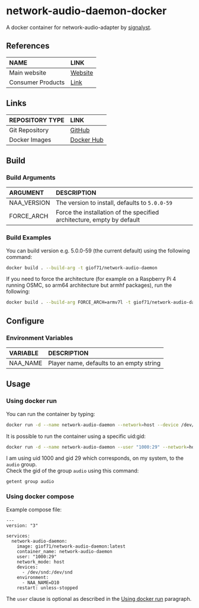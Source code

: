 # network-audio-daemon-docker

A docker container for network-audio-adapter by [signalyst](https://www.signalyst.com/index.html).  

## References

NAME|LINK
:---|:---
Main website|[Website](https://www.signalyst.com/)
Consumer Products|[Link](https://www.signalyst.com/consumer.html)

## Links

REPOSITORY TYPE|LINK
:---|:---
Git Repository|[GitHub](https://github.com/GioF71/network-audio-daemon-docker.git)
Docker Images|[Docker Hub](https://hub.docker.com/repository/docker/giof71/network-audio-daemon)

## Build

### Build Arguments

ARGUMENT|DESCRIPTION
:---|:---
NAA_VERSION|The version to install, defaults to `5.0.0-59`
FORCE_ARCH|Force the installation of the specified architecture, empty by default

### Build Examples

You can build version e.g. 5.0.0-59 (the current default) using the following command:

```sh
docker build . --build-arg -t giof71/network-audio-daemon
```

If you need to force the architecture (for example on a Raspberry Pi 4 running OSMC, so arm64 architecture but armhf packages), run the following:

```sh
docker build . --build-arg FORCE_ARCH=armv7l -t giof71/network-audio-daemon
```

## Configure

### Environment Variables

VARIABLE|DESCRIPTION
:---|:---
NAA_NAME|Player name, defaults to an empty string

## Usage

### Using docker run

You can run the container by typing:

```sh
docker run -d --name network-audio-daemon --network=host --device /dev/snd -e NAA_NAME=D10 giof71/network-audio-daemon
```

It is possible to run the container using a specific uid:gid:

```sh
docker run -d --name network-audio-daemon --user "1000:29" --network=host --device /dev/snd -e NAA_NAME=D10 giof71/network-audio-daemon
```

I am using uid 1000 and gid 29 which corresponds, on my system, to the `audio` group.  
Check the gid of the group `audio` using this command:

`getent group audio`

### Using docker compose

Example compose file:

```text
---
version: "3"

services:
  network-audio-daemon:
    image: giof71/network-audio-daemon:latest
    container_name: network-audio-daemon
    user: "1000:29"
    network_mode: host
    devices:
      - /dev/snd:/dev/snd
    environment:
      - NAA_NAME=D10
    restart: unless-stopped
```

The `user` clause is optional as described in the [Using docker run](#using-docker-run) paragraph.

